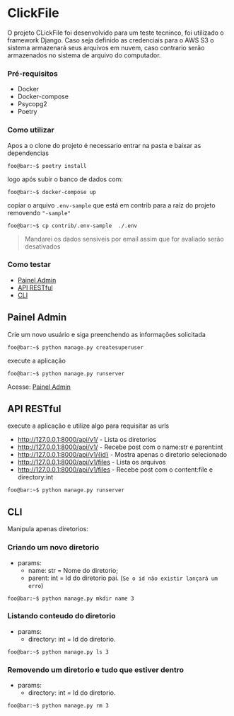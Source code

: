 # ClickFile 
O projeto CLickFile foi desenvolvido para um teste tecninco, foi utilizado o framework Django.
Caso seja definido as credenciais para o AWS S3 o sistema armazenará seus arquivos em nuvem, caso contrario serão armazenados no sistema de arquivo do computador.

### Pré-requisitos
 - Docker
 - Docker-compose
 - Psycopg2
 - Poetry


### Como utilizar
Apos a o clone do projeto é necessario entrar na pasta e baixar as dependencias

```console
foo@bar:~$ poetry install
```
logo após subir o banco de dados com:

```console
foo@bar:~$ docker-compose up
```
copiar o arquivo `.env-sample` que está em contrib para a raiz do projeto removendo `"-sample"`

```console
foo@bar:~$ cp contrib/.env-sample  ./.env
```
> Mandarei os dados sensiveis por email assim que for avaliado serão desativados

### Como testar
- [Painel Admin](#painel-admin)
- [API RESTful](#why-use-it)
- [CLI](#how-to-use-it)

## Painel Admin
Crie um novo usuário e siga preenchendo as informações solicitada

```console
foo@bar:~$ python manage.py createsuperuser
```

execute a aplicação
```console
foo@bar:~$ python manage.py runserver
```

Acesse: <a href="http://127.0.0.1:8000/admin"> Painel Admin </a>

## API RESTful

execute a aplicação e utilize algo para requisitar as urls

- http://127.0.0.1:8000/api/v1/ - Lista os diretorios
- http://127.0.0.1:8000/api/v1/ - Recebe post com o name:str e parent:int
- http://127.0.0.1:8000/api/v1/{id} - Mostra apenas o diretorio selecionado
- http://127.0.0.1:8000/api/v1/files - Lista os arquivos
- http://127.0.0.1:8000/api/v1/files - Recebe post com o content:file e directory:int


```console
foo@bar:~$ python manage.py runserver
```

## CLI

Manipula apenas diretorios:

### Criando um novo diretorio
- params:
    - name: str = Nome do diretorio;
    - parent: int = Id do diretorio pai. (`Se o id não existir lançará um erro`)

```console
foo@bar:~$ python manage.py mkdir name 3
```

### Listando conteudo do diretorio
- params:
    - directory: int = Id do diretorio. 

```console
foo@bar:~$ python manage.py ls 3
```

### Removendo um diretorio e tudo que estiver dentro
- params:
    - directory: int = Id do diretorio. 

```console
foo@bar:~$ python manage.py rm 3
```



